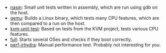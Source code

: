 - [nasm](nasm/): Small unit tests written in assembly, which are run using gdb
  on the host.
- [qemu](qemu/): Builds a Linux binary, which tests many CPU features, which
  are then compared to a run on the host.
- [kvm-unit-test](kvm-unit-test/): Based on tests from the KVM project, tests
  various CPU features.
- [full](full/): Starts several OSes and checks if they boot correctly.
- [perf-irhydra](perf-irhydra/): Manual performance test. Probably not
  interesting for you.
